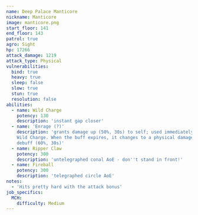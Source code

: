 ```yaml
---
name: Deep Palace Manticore
nickname: Manticore
image: manticore.png
start_floor: 141
end_floor: 143
patrol: true
agro: Sight
hp: 17266
attack_damage: 1219
attack_type: Physical
vulnerabilities:
  bind: true
  heavy: true
  sleep: false
  slow: true
  stun: true
  resolution: false
abilities:
  - name: Wild Charge
    potency: 130
    description: 'instant gap closer'
  - name: 'Enrage (?)'
    description: 'grants damage up (50%, 30s) to self; used immediately after
    Wild Charge. When the buff expires, it changes to a physical damage down
    debuff (60%, 30s)'
  - name: Ripper Claw
    potency: 300
    description: 'untelegraphed conal AoE - don''t stand in front!'
  - name: Fireball
    potency: 300
    description: 'telegraphed circle AoE'
notes:
  - 'Hits pretty hard with the attack bonus'
job_specifics:
  MCH:
    difficulty: Medium
---
```

